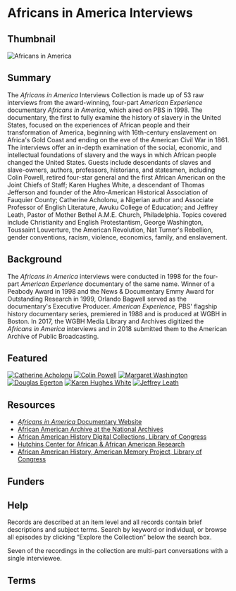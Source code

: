# Africans in America Interviews

## Thumbnail

![Africans in America](https://s3.amazonaws.com/americanarchive.org/special-collections/Africans_In_America.jpg "Africans in America")

## Summary

The <em>Africans in America</em> Interviews Collection is made up of 53 raw interviews from the award-winning, four-part <em>American Experience</em> documentary <em>Africans in America</em>, which aired on PBS in 1998. The documentary, the first to fully examine the history of slavery in the United States, focused on the experiences of African people and their transformation of America, beginning with 16th-century enslavement on Africa's Gold Coast and ending on the eve of the American Civil War in 1861. The interviews offer an in-depth examination of the social, economic, and intellectual foundations of slavery and the ways in which African people changed the United States. Guests include descendants of slaves and slave-owners, authors, professors, historians, and statesmen, including Colin Powell, retired four-star general and the first African American on the Joint Chiefs of Staff; Karen Hughes White, a descendant of Thomas Jefferson and founder of the Afro-American Historical Association of Fauquier County; Catherine Acholonu, a Nigerian author and Associate Professor of English Literature, Awuku College of Education; and Jeffrey Leath, Pastor of Mother Bethel A.M.E. Church, Philadelphia. Topics covered include Christianity and English Protestantism, George Washington, Toussaint Louverture, the American Revolution, Nat Turner's Rebellion, gender conventions, racism, violence, economics, family, and enslavement. 

## Background

The <em>Africans in America</em> interviews were conducted in 1998 for the four-part <em>American Experience</em> documentary of the same name. Winner of a Peabody Award in 1998 and the News & Documentary Emmy Award for Outstanding Research in 1999, Orlando Bagwell served as the documentary's Executive Producer. <em>American Experience</em>, PBS' flagship history documentary series, premiered in 1988 and is produced at WGBH in Boston. In 2017, the WGBH Media Library and Archives digitized the <em>Africans in America</em> interviews and in 2018 submitted them to the American Archive of Public Broadcasting.

## Featured

[![Catherine Acholonu](https://s3.amazonaws.com/americanarchive.org/special-collections/cpb-aacip_15-f76639m612.jpg)](/catalog/cpb-aacip_15-f76639m612)
[![Colin Powell](https://s3.amazonaws.com/americanarchive.org/special-collections/cpb-aacip_15-qj77s7jx63.jpg)](/catalog/cpb-aacip_15-qj77s7jx63)
[![Margaret Washington](https://s3.amazonaws.com/americanarchive.org/special-collections/cpb-aacip_15-c824b2z52k.jpg)](/catalog/cpb-aacip_15-c824b2z52k)
[![Douglas Egerton](https://s3.amazonaws.com/americanarchive.org/special-collections/cpb-aacip_15-d795718p1p.jpg)](/catalog/cpb-aacip_15-d795718p1p)
[![Karen Hughes White](https://s3.amazonaws.com/americanarchive.org/special-collections/cpb-aacip_15-7m03x84j26.jpg)](/catalog/cpb-aacip_15-7m03x84j26)
[![Jeffrey Leath](https://s3.amazonaws.com/americanarchive.org/special-collections/cpb-aacip_15-w950g3j70v.jpg)](/catalog/cpb-aacip_15-w950g3j70v)

## Resources

- [<em>Africans in America</em> Documentary Website](http://www.pbs.org/wgbh/aia/home.html) 
- [African American Archive at the National Archives](https://www.archives.gov/research/african-americans)
- [African American History Digital Collections, Library of Congress](https://www.loc.gov/collections/?fa=subject%3Aafrican+american+history)
- [Hutchins Center for African & African American Research](http://dubois.fas.harvard.edu/)
- [African American History, American Memory Project, Library of Congress](https://memory.loc.gov/ammem/browse/ListSome.php?category=African%20American%20History)

## Funders

## Help

Records are described at an item level and all records contain brief descriptions and subject terms. Search by keyword or individual, or browse all episodes by clicking “Explore the Collection” below the search box. 

Seven of the recordings in the collection are multi-part conversations with a single interviewee.

## Terms

